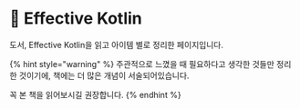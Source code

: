 # 🤖 Effective Kotlin

도서, Effective Kotlin을 읽고 아이템 별로 정리한 페이지입니다.

{% hint style="warning" %}
주관적으로 느꼈을 때 필요하다고 생각한 것들만 정리한 것이기에, 책에는 더 많은 개념이 서술되어있습니다.

꼭 본 책을 읽어보시길 권장합니다.
{% endhint %}



